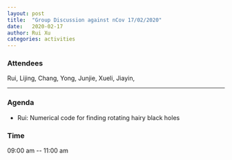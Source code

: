 ```yaml
---
layout: post
title:  "Group Discussion against nCov 17/02/2020"
date:   2020-02-17
author: Rui Xu
categories: activities
---
```



### Attendees

Rui, Lijing, Chang, Yong, Junjie, Xueli, Jiayin,

---

### Agenda

- Rui: Numerical code for finding rotating hairy black holes

### Time

09:00 am -- 11:00 am
